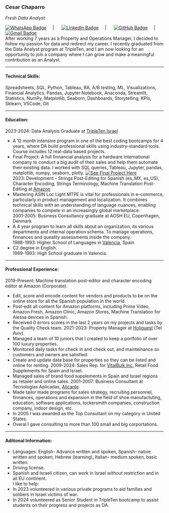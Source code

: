   ### Cesar Chaparro  
  *Fresh Data Analyst*<br>

[![WhatsApp Badge](https://img.shields.io/badge/-WhatsApp%20Number%20+972527520220-brightgreen?style=flat&logo=whatsapp&logoColor=white&link=https://wa.me/+972527520220)](https://wa.me/+972527520220) &nbsp;&nbsp;&nbsp;&nbsp;| &nbsp;&nbsp;&nbsp;&nbsp; [![LinkedIn Badge](https://img.shields.io/badge/-0072b1?style=flat&logo=Linkedin&logoColor=white&link=https://www.linkedin.com/in/cesar-chaparro-841782106/)](https://www.linkedin.com/in/cesar-chaparro-841782106/) &nbsp;&nbsp;&nbsp;&nbsp;| &nbsp;&nbsp;&nbsp;&nbsp; [![GitHub Badge](https://img.shields.io/badge/-Git%20profile-grey?style=flat&logo=github&logoColor=white&link=https://github.com/CesarChaparro1974/)](https://www.github.com/CesarChaparro1974/) &nbsp;&nbsp;&nbsp;&nbsp;| &nbsp;&nbsp;&nbsp;&nbsp; [![Gmail Badge](https://img.shields.io/badge/-email%20me-c14438?style=flat&logo=Gmail&logoColor=white&link=mailto:cesarchaparrobenlloch@gmail.com)](mailto:cesarchaparrobenlloch@gmail.com)<br>
After working 7 years as a Property and Operations Manager, I decided to follow my passion for data and redirect my career. I recently graduated from the Data Analyst program at TripleTen, and I am now looking for an opportunity to join a company where I can grow and make a meaningful contribution as an Analyst.
***
#### Technical Skills:<br>
Spreadsheets, SQL, Python, Tableau, BA, A/B testing, ML, Visualizations, Financial Analytics, Pandas, Jupyter Notebook, Anaconda, Streamlit, Statistics, NumPy, Matplotlib, Seaborn, Dashboards, Storytelling, KPIs, Sklearn, VSCode, Git
***
#### Education:<br>

2023-2024: Data Analysis Graduate at [TripleTen Israel](https://tripleten.com/)
* A 12 month intensive program in one of the best coding bootcamps for 4 years, where DA build professional skills using industry-standard tools. Course includes 12 real-data based projects.
* Final Project: A full finnancial analysis for a hardware international company to conduct a big audit of their sales and help them automate their existing data. I worked with SQL queries, Tableau, Jupyter, pandas, matplotlib, numpy, seaborn, plotly. [![See Final Project Here](https://img.shields.io/badge/-See%20Final%20Project%20Here-blue?style=flat&logo=Git&logoColor=white&link=https://github.com/CesarChaparro1974/Final_project.git)](https://github.com/CesarChaparro1974/Final_project.git)<br>
2023: Development - Strings Post-Editing for Spanish (es_MX, es_US), Character Encoding, Strings Terminology, Machine Translation Post-Editing at [Amazon](https://www.aboutamazon.eu/news/job-creation-and-investment/proud-to-call-luxembourg-our-home-in-europe-amazon-celebrates-20-years-in-luxembourg)
* Mastering ASIN Loc Light MTPE is vital for professionals in e-commerce, particularly in product management and localization. It combines technical skills with an understanding of language nuances, enabling companies to compete in an increasingly global marketplace.<br>
2001-2005: Business Consultancy graduate at AOSH EU, Copenhagen, Denmark
* A 4 year program to learn all skills about an organization, its various departments and internal operation schema. To manage operations, finnances and queality assessments inside the company.<br>
1988-1993: Higher School of Languages in [Valencia](https://www.google.com/maps/place/Higher+School+of+Languages,+Valencia/), Spain
* C2 degree in English.<br>
1989-1993: High School graduate in Valencia.
***
#### Professional Experience:<br>
2019-Present: Machine translation post-editor and character encoding editor at Amazon (Corporate).<br>
* Edit, score and encode content for vendors and products to be on the online store for all the Spanish population in the world.
* Post-edit all content for Amazon platforms, including Prime Video, Amazon Fresh, Amazon Clinic, Amazon Stores, Machine Translation for Alessa devices in Spanish.
* Received 0 errors scores in the last 2 years on my projects and tasks by the Quality Check team.
2021-2023: Property Manager at [Holiguest](https://www.holyguest.com/) (Tel Aviv).<br>
* Managed a team of 10 juniors that I created to keep a portfolio of over 100 luxury properties.
* Monitored daily tasks for check in and check out, and mainteinance so customers and owners are satisfied.
* Create and update data base for properties so they can be listed and online for renting.
2009-2024: Sales Rep. for [VitalBulk Inc.](https://retail.vitalbulk.com/) Retail Food Supplements for Spain and Israel.<br>
* Managed sales of brand food supplements in Spain and Israel regions as retailer and online sales.
2001-2007: Business Consultant at Tecnologias Aplicadas, [Alicante](https://www.google.com/maps/place/Alicante,+Spain/)
* Made tailor made programs for sales strategy, recruiting personnel, finnances, operations and expansion in the field of shoe manufactuting, education, software applications, lockersmith companies, construction company, indoor design, etc.
* In 2005 I was awarded as the Top Consultant on my category in United States.
* Overal I gave consulting to more than 100 small and big corportations.
***
#### Aditional Information:<br>
* Languages: English- Advance written and spoken, Spanish- native written and spoken, Hebrew (learning), Italian- medium spoken, basic written.
* Driving license.
* Spanish and Israeli citizen, can work in Israel without restriction and in all EU continent.<br>
I like to help:<br>
* In 2023 volunteered in various private programs to aid families and soldiers in Israel victims of war.<br>
* In 2024 volunteered as Senior Student in TripleTen bootcamp to assist students on their progress and projects as DA.
